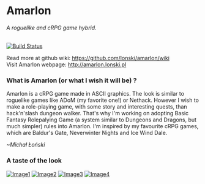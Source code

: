 # Amarlon</h2>
<i>A roguelike and cRPG game hybrid.</i><br/><br/>

[![Build Status](https://travis-ci.org/lonski/amarlon.svg?branch=master)](https://travis-ci.org/lonski/amarlon)

Read more at github wiki: https://github.com/lonski/amarlon/wiki<br/>
Visit Amarlon webpage: http://amarlon.lonski.pl

### What is Amarlon (or what I wish it will be) ?

Amarlon is a cRPG game made in ASCII graphics. The look is similar to roguelike games like ADoM (my favorite one!) or Nethack. However I wish to make a role-playing game, with some story and interesting quests, than hack'n'slash dungeon walker. That's why I'm working on adopting Basic Fantasy Rolepalying Game (a system similar to Dungeons and Dragons, but much simpler) rules into Amarlon. I'm inspired by my favourite cRPG games, which are Baldur's Gate, Neverwinter Nights and Ice Wind Dale.

*~Michał Łoński*

### A taste of the look

[![Image1](http://amarlon.lonski.pl/gallery_img/mini/amarlon1.png)](http://amarlon.lonski.pl/gallery_img/amarlon1.png)
[![Image2](http://amarlon.lonski.pl/gallery_img/mini/amarlon2.png)](http://amarlon.lonski.pl/gallery_img/amarlon2.png)
[![Image3](http://amarlon.lonski.pl/gallery_img/mini/insp_item.png)](http://amarlon.lonski.pl/gallery_img/insp_item.png)
[![Image4](http://amarlon.lonski.pl/gallery_img/mini/spellbook_1.png)](http://amarlon.lonski.pl/gallery_img/spellbook_1.png)
